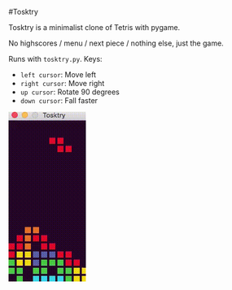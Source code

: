 #Tosktry

Tosktry is a minimalist clone of Tetris with pygame.

No highscores / menu / next piece / nothing else, just the game.

Runs with `tosktry.py`. Keys:

* `left cursor`: Move left
* `right cursor`: Move right
* `up cursor`: Rotate 90 degrees
* `down cursor`: Fall faster

![](demo.gif)
